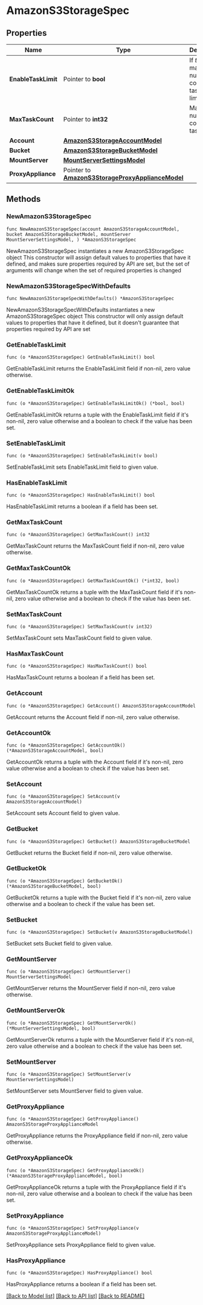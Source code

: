 # AmazonS3StorageSpec

## Properties

Name | Type | Description | Notes
------------ | ------------- | ------------- | -------------
**EnableTaskLimit** | Pointer to **bool** | If *true*, the maximum number of concurrent tasks is limited. | [optional] 
**MaxTaskCount** | Pointer to **int32** | Maximum number of concurrent tasks. | [optional] 
**Account** | [**AmazonS3StorageAccountModel**](AmazonS3StorageAccountModel.md) |  | 
**Bucket** | [**AmazonS3StorageBucketModel**](AmazonS3StorageBucketModel.md) |  | 
**MountServer** | [**MountServerSettingsModel**](MountServerSettingsModel.md) |  | 
**ProxyAppliance** | Pointer to [**AmazonS3StorageProxyApplianceModel**](AmazonS3StorageProxyApplianceModel.md) |  | [optional] 

## Methods

### NewAmazonS3StorageSpec

`func NewAmazonS3StorageSpec(account AmazonS3StorageAccountModel, bucket AmazonS3StorageBucketModel, mountServer MountServerSettingsModel, ) *AmazonS3StorageSpec`

NewAmazonS3StorageSpec instantiates a new AmazonS3StorageSpec object
This constructor will assign default values to properties that have it defined,
and makes sure properties required by API are set, but the set of arguments
will change when the set of required properties is changed

### NewAmazonS3StorageSpecWithDefaults

`func NewAmazonS3StorageSpecWithDefaults() *AmazonS3StorageSpec`

NewAmazonS3StorageSpecWithDefaults instantiates a new AmazonS3StorageSpec object
This constructor will only assign default values to properties that have it defined,
but it doesn't guarantee that properties required by API are set

### GetEnableTaskLimit

`func (o *AmazonS3StorageSpec) GetEnableTaskLimit() bool`

GetEnableTaskLimit returns the EnableTaskLimit field if non-nil, zero value otherwise.

### GetEnableTaskLimitOk

`func (o *AmazonS3StorageSpec) GetEnableTaskLimitOk() (*bool, bool)`

GetEnableTaskLimitOk returns a tuple with the EnableTaskLimit field if it's non-nil, zero value otherwise
and a boolean to check if the value has been set.

### SetEnableTaskLimit

`func (o *AmazonS3StorageSpec) SetEnableTaskLimit(v bool)`

SetEnableTaskLimit sets EnableTaskLimit field to given value.

### HasEnableTaskLimit

`func (o *AmazonS3StorageSpec) HasEnableTaskLimit() bool`

HasEnableTaskLimit returns a boolean if a field has been set.

### GetMaxTaskCount

`func (o *AmazonS3StorageSpec) GetMaxTaskCount() int32`

GetMaxTaskCount returns the MaxTaskCount field if non-nil, zero value otherwise.

### GetMaxTaskCountOk

`func (o *AmazonS3StorageSpec) GetMaxTaskCountOk() (*int32, bool)`

GetMaxTaskCountOk returns a tuple with the MaxTaskCount field if it's non-nil, zero value otherwise
and a boolean to check if the value has been set.

### SetMaxTaskCount

`func (o *AmazonS3StorageSpec) SetMaxTaskCount(v int32)`

SetMaxTaskCount sets MaxTaskCount field to given value.

### HasMaxTaskCount

`func (o *AmazonS3StorageSpec) HasMaxTaskCount() bool`

HasMaxTaskCount returns a boolean if a field has been set.

### GetAccount

`func (o *AmazonS3StorageSpec) GetAccount() AmazonS3StorageAccountModel`

GetAccount returns the Account field if non-nil, zero value otherwise.

### GetAccountOk

`func (o *AmazonS3StorageSpec) GetAccountOk() (*AmazonS3StorageAccountModel, bool)`

GetAccountOk returns a tuple with the Account field if it's non-nil, zero value otherwise
and a boolean to check if the value has been set.

### SetAccount

`func (o *AmazonS3StorageSpec) SetAccount(v AmazonS3StorageAccountModel)`

SetAccount sets Account field to given value.


### GetBucket

`func (o *AmazonS3StorageSpec) GetBucket() AmazonS3StorageBucketModel`

GetBucket returns the Bucket field if non-nil, zero value otherwise.

### GetBucketOk

`func (o *AmazonS3StorageSpec) GetBucketOk() (*AmazonS3StorageBucketModel, bool)`

GetBucketOk returns a tuple with the Bucket field if it's non-nil, zero value otherwise
and a boolean to check if the value has been set.

### SetBucket

`func (o *AmazonS3StorageSpec) SetBucket(v AmazonS3StorageBucketModel)`

SetBucket sets Bucket field to given value.


### GetMountServer

`func (o *AmazonS3StorageSpec) GetMountServer() MountServerSettingsModel`

GetMountServer returns the MountServer field if non-nil, zero value otherwise.

### GetMountServerOk

`func (o *AmazonS3StorageSpec) GetMountServerOk() (*MountServerSettingsModel, bool)`

GetMountServerOk returns a tuple with the MountServer field if it's non-nil, zero value otherwise
and a boolean to check if the value has been set.

### SetMountServer

`func (o *AmazonS3StorageSpec) SetMountServer(v MountServerSettingsModel)`

SetMountServer sets MountServer field to given value.


### GetProxyAppliance

`func (o *AmazonS3StorageSpec) GetProxyAppliance() AmazonS3StorageProxyApplianceModel`

GetProxyAppliance returns the ProxyAppliance field if non-nil, zero value otherwise.

### GetProxyApplianceOk

`func (o *AmazonS3StorageSpec) GetProxyApplianceOk() (*AmazonS3StorageProxyApplianceModel, bool)`

GetProxyApplianceOk returns a tuple with the ProxyAppliance field if it's non-nil, zero value otherwise
and a boolean to check if the value has been set.

### SetProxyAppliance

`func (o *AmazonS3StorageSpec) SetProxyAppliance(v AmazonS3StorageProxyApplianceModel)`

SetProxyAppliance sets ProxyAppliance field to given value.

### HasProxyAppliance

`func (o *AmazonS3StorageSpec) HasProxyAppliance() bool`

HasProxyAppliance returns a boolean if a field has been set.


[[Back to Model list]](../README.md#documentation-for-models) [[Back to API list]](../README.md#documentation-for-api-endpoints) [[Back to README]](../README.md)


